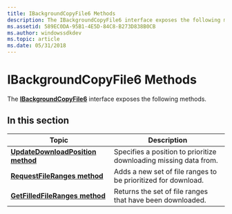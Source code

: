 ```yaml
---
title: IBackgroundCopyFile6 Methods
description: The IBackgroundCopyFile6 interface exposes the following methods.
ms.assetid: 589EC0DA-95B1-4E5D-84C8-B273D838B0CB
ms.author: windowssdkdev
ms.topic: article
ms.date: 05/31/2018
---
```


# IBackgroundCopyFile6 Methods

The [**IBackgroundCopyFile6**](/windows/desktop/api/bits10_1/nn-bits10_1-ibackgroundcopyfile6) interface exposes the following methods.

## In this section



| Topic                                                                                           | Description                                                                   |
|-------------------------------------------------------------------------------------------------|-------------------------------------------------------------------------------|
| [**UpdateDownloadPosition method**](/windows/desktop/api/Bits10_1/nf-bits10_1-ibackgroundcopyfile6-updatedownloadposition)<br/> | Specifies a position to prioritize downloading missing data from. <br/> |
| [**RequestFileRanges method**](/windows/desktop/api/Bits10_1/nf-bits10_1-ibackgroundcopyfile6-requestfileranges)<br/>           | Adds a new set of file ranges to be prioritized for download. <br/>     |
| [**GetFilledFileRanges method**](/windows/desktop/api/Bits10_1/nf-bits10_1-ibackgroundcopyfile6-getfilledfileranges)<br/>       | Returns the set of file ranges that have been downloaded.<br/>          |



 

 

 





